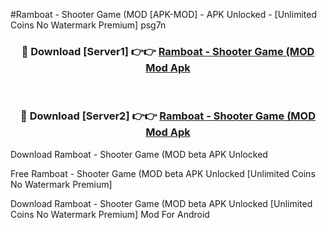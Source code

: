 #Ramboat - Shooter Game (MOD [APK-MOD] - APK Unlocked - [Unlimited Coins No Watermark Premium] psg7n



<div align="center">

<h3>🔴 Download [Server1] 👉👉 <a href="https://momento.my/?title=Ramboat_-_Shooter_Game_(MOD">Ramboat - Shooter Game (MOD Mod Apk</a></h3><br>

<h3>🔴 Download [Server2] 👉👉 <a href="https://momento.my/?title=Ramboat_-_Shooter_Game_(MOD">Ramboat - Shooter Game (MOD Mod Apk</a></h3>
</div>



Download Ramboat - Shooter Game (MOD beta APK Unlocked

Free Ramboat - Shooter Game (MOD beta APK Unlocked [Unlimited Coins No Watermark Premium]

Download Ramboat - Shooter Game (MOD beta APK Unlocked [Unlimited Coins No Watermark Premium] Mod For Android
